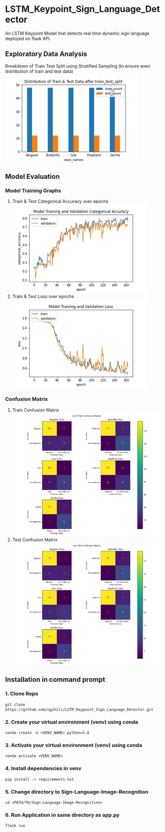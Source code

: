 # LSTM_Keypoint_Sign_Language_Detector
An LSTM Keypoint Model that detects real time dynamic sign language deployed on flask API.

## Exploratory Data Analysis
Breakdown of Train Test Split using Stratified Sampling (to ensure even distribution of train and test data)
![image](https://github.com/ngzhili/LSTM_Keypoint_Sign_Language_Detector/blob/4dcd3fb656f62611dc81b497ab7eef885ff3ab4a/readme-images/train_test_distribution.png)

## Model Evaluation

### Model Training Graphs
1. Train & Test Categorical Accuracy over epochs
![image](https://github.com/ngzhili/LSTM_Keypoint_Sign_Language_Detector/blob/c46727ba2c1eba3ce4712fb839539bccfb874811/readme-images/run4%20Model%20Training%20and%20Validation%20Categorical%20Accuracy.jpg)
2. Train & Test Loss over epochs
![image](https://github.com/ngzhili/LSTM_Keypoint_Sign_Language_Detector/blob/4dcd3fb656f62611dc81b497ab7eef885ff3ab4a/readme-images/run4%20Model%20Training%20and%20Validation%20Loss.jpg)

### Confusion Matrix
1. Train Confusion Matrix
![image](https://github.com/ngzhili/LSTM_Keypoint_Sign_Language_Detector/blob/4dcd3fb656f62611dc81b497ab7eef885ff3ab4a/readme-images/run4%20Train%20Confusion%20Matrix.jpg)
2. Test Confusion Matrix
![image](https://github.com/ngzhili/LSTM_Keypoint_Sign_Language_Detector/blob/4dcd3fb656f62611dc81b497ab7eef885ff3ab4a/readme-images/run4%20Test%20Confusion%20Matrix.jpg)


## Installation in command prompt
### 1. Clone Repo
```
git clone https://github.com/ngzhili/LSTM_Keypoint_Sign_Language_Detector.git
```
### 2. Create your virtual environment (venv) using conda
```
conda create -n <VENV_NAME> python=3.8
```

### 3. Activate your virtual environment (venv) using conda
```
conda activate <VENV_NAME>
```

### 4. Install dependencies in venv
```
pip install -r requirements.txt
```

### 5. Change directory to Sign-Language-Image-Recognition
```
cd <PATH/TO/Sign-Language-Image-Recognition>
```
### 6. Run Application in same directory as app.py
```
flask run
```
